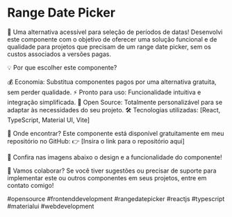 # Range Date Picker

:tada: Uma alternativa acessível para seleção de períodos de datas!
Desenvolvi este componente com o objetivo de oferecer uma solução funcional e de qualidade para projetos que precisam de um range date picker, sem os custos associados a versões pagas.

:bulb: Por que escolher este componente?

💰 Economia: Substitua componentes pagos por uma alternativa gratuita, sem perder qualidade.
⚡ Pronto para uso: Funcionalidade intuitiva e integração simplificada.
🔧 Open Source: Totalmente personalizável para se adaptar às necessidades do seu projeto.
🛠️ Tecnologias utilizadas:
[React, TypeScript, Material UI, Vite]

📌 Onde encontrar?
Este componente está disponível gratuitamente em meu repositório no GitHub:
👉 [Insira o link para o repositório aqui]

📸 Confira nas imagens abaixo o design e a funcionalidade do componente!

🚀 Vamos colaborar?
Se você tiver sugestões ou precisar de suporte para implementar este ou outros componentes em seus projetos, entre em contato comigo!

#opensource #frontenddevelopment #rangedatepicker #reactjs #typescript #materialui #webdevelopment
